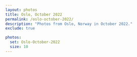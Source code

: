 ```yaml
---
layout: photos
title: Oslo, October 2022
permalink: /oslo-october-2022/
description: "Photos from Oslo, Norway in October 2022."
exclude: true

photos:
  set: Oslo-October-2022
  size: 10
---
```


